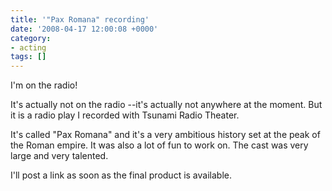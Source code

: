 ```yaml
---
title: '"Pax Romana" recording'
date: '2008-04-17 12:00:08 +0000'
category:
- acting
tags: []
---
```

I'm on the radio!

It's actually not on the radio --it's actually not anywhere at the moment. But
it is a radio play I recorded with Tsunami Radio Theater.

It's called "Pax Romana" and it's a very ambitious history set at the peak of
the Roman empire. It was also a lot of fun to work on. The cast was very large
and very talented.

I'll post a link as soon as the final product is available.
